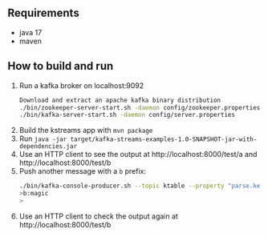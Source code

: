## Requirements
* java 17
* maven

## How to build and run

1. Run a kafka broker on localhost:9092
   ```bash
   Download and extract an apache kafka binary distribution
   ./bin/zookeeper-server-start.sh -daemon config/zookeeper.properties
   ./bin/kafka-server-start.sh -daemon config/server.properties
   ```
2. Build the kstreams app with `mvn package`
3. Run `java -jar target/kafka-streams-examples-1.0-SNAPSHOT-jar-with-dependencies.jar`
4. Use an HTTP client to see the output at http://localhost:8000/test/a and http://localhost:8000/test/b
5. Push another message with a `b` prefix:
   ```bash
   ./bin/kafka-console-producer.sh --topic ktable --property "parse.key=true" --property "key.separator=:" --bootstrap-server localhost:9092
   >b:magic
   >
   ```
6. Use an HTTP client to check the output again at http://localhost:8000/test/b